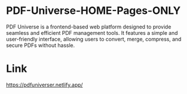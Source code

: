 # PDF-Universe-HOME-Pages-ONLY
PDF Universe is a frontend-based web platform designed to provide seamless and efficient PDF management tools. It features a simple and user-friendly interface, allowing users to convert, merge, compress, and secure PDFs without hassle.

# Link
https://pdfuniverser.netlify.app/
